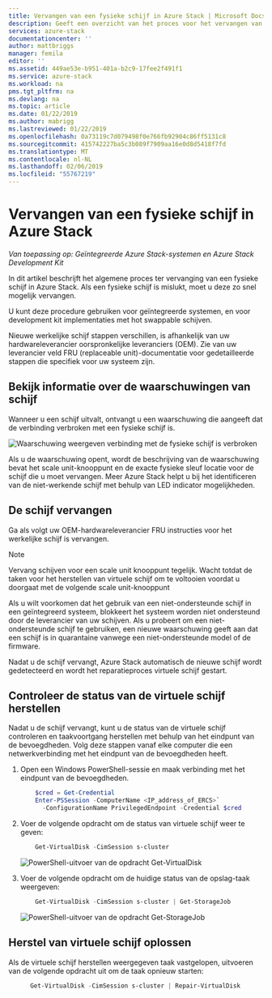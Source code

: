 ```yaml
---
title: Vervangen van een fysieke schijf in Azure Stack | Microsoft Docs
description: Geeft een overzicht van het proces voor het vervangen van een fysieke schijf in Azure Stack.
services: azure-stack
documentationcenter: ''
author: mattbriggs
manager: femila
editor: ''
ms.assetid: 449ae53e-b951-401a-b2c9-17fee2f491f1
ms.service: azure-stack
ms.workload: na
pms.tgt_pltfrm: na
ms.devlang: na
ms.topic: article
ms.date: 01/22/2019
ms.author: mabrigg
ms.lastreviewed: 01/22/2019
ms.openlocfilehash: 0a73119c7d079498f0e766fb92904c86ff5131c8
ms.sourcegitcommit: 415742227ba5c3b089f7909aa16e0d8d5418f7fd
ms.translationtype: MT
ms.contentlocale: nl-NL
ms.lasthandoff: 02/06/2019
ms.locfileid: "55767219"
---
```

# <a name="replace-a-physical-disk-in-azure-stack"></a>Vervangen van een fysieke schijf in Azure Stack

*Van toepassing op: Geïntegreerde Azure Stack-systemen en Azure Stack Development Kit*

In dit artikel beschrijft het algemene proces ter vervanging van een fysieke schijf in Azure Stack. Als een fysieke schijf is mislukt, moet u deze zo snel mogelijk vervangen.

U kunt deze procedure gebruiken voor geïntegreerde systemen, en voor development kit implementaties met hot swappable schijven.

Nieuwe werkelijke schijf stappen verschillen, is afhankelijk van uw hardwareleverancier oorspronkelijke leveranciers (OEM). Zie van uw leverancier veld FRU (replaceable unit)-documentatie voor gedetailleerde stappen die specifiek voor uw systeem zijn.

## <a name="review-disk-alert-information"></a>Bekijk informatie over de waarschuwingen van schijf
Wanneer u een schijf uitvalt, ontvangt u een waarschuwing die aangeeft dat de verbinding verbroken met een fysieke schijf is.

 ![Waarschuwing weergeven verbinding met de fysieke schijf is verbroken](media/azure-stack-replace-disk/DiskAlert.png)

Als u de waarschuwing opent, wordt de beschrijving van de waarschuwing bevat het scale unit-knooppunt en de exacte fysieke sleuf locatie voor de schijf die u moet vervangen. Meer Azure Stack helpt u bij het identificeren van de niet-werkende schijf met behulp van LED indicator mogelijkheden.

 ## <a name="replace-the-disk"></a>De schijf vervangen

Ga als volgt uw OEM-hardwareleverancier FRU instructies voor het werkelijke schijf is vervangen.

> [!note]
> Vervang schijven voor een scale unit knooppunt tegelijk. Wacht totdat de taken voor het herstellen van virtuele schijf om te voltooien voordat u doorgaat met de volgende scale unit-knooppunt

Als u wilt voorkomen dat het gebruik van een niet-ondersteunde schijf in een geïntegreerd systeem, blokkeert het systeem worden niet ondersteund door de leverancier van uw schijven. Als u probeert om een niet-ondersteunde schijf te gebruiken, een nieuwe waarschuwing geeft aan dat een schijf is in quarantaine vanwege een niet-ondersteunde model of de firmware.

Nadat u de schijf vervangt, Azure Stack automatisch de nieuwe schijf wordt gedetecteerd en wordt het reparatieproces virtuele schijf gestart.
 
 ## <a name="check-the-status-of-virtual-disk-repair"></a>Controleer de status van de virtuele schijf herstellen
 
 Nadat u de schijf vervangt, kunt u de status van de virtuele schijf controleren en taakvoortgang herstellen met behulp van het eindpunt van de bevoegdheden. Volg deze stappen vanaf elke computer die een netwerkverbinding met het eindpunt van de bevoegdheden heeft.

1. Open een Windows PowerShell-sessie en maak verbinding met het eindpunt van de bevoegdheden.
    ```PowerShell
        $cred = Get-Credential
        Enter-PSSession -ComputerName <IP_address_of_ERCS>`
          -ConfigurationName PrivilegedEndpoint -Credential $cred
    ``` 
  
2. Voer de volgende opdracht om de status van virtuele schijf weer te geven:
    ```PowerShell
        Get-VirtualDisk -CimSession s-cluster
    ```
   ![PowerShell-uitvoer van de opdracht Get-VirtualDisk](media/azure-stack-replace-disk/GetVirtualDiskOutput.png)

3. Voer de volgende opdracht om de huidige status van de opslag-taak weergeven:
    ```PowerShell
        Get-VirtualDisk -CimSession s-cluster | Get-StorageJob
    ```
      ![PowerShell-uitvoer van de opdracht Get-StorageJob](media/azure-stack-replace-disk/GetStorageJobOutput.png)

## <a name="troubleshoot-virtual-disk-repair"></a>Herstel van virtuele schijf oplossen

Als de virtuele schijf herstellen weergegeven taak vastgelopen, uitvoeren van de volgende opdracht uit om de taak opnieuw starten:
  ```PowerShell
        Get-VirtualDisk -CimSession s-cluster | Repair-VirtualDisk
  ``` 
